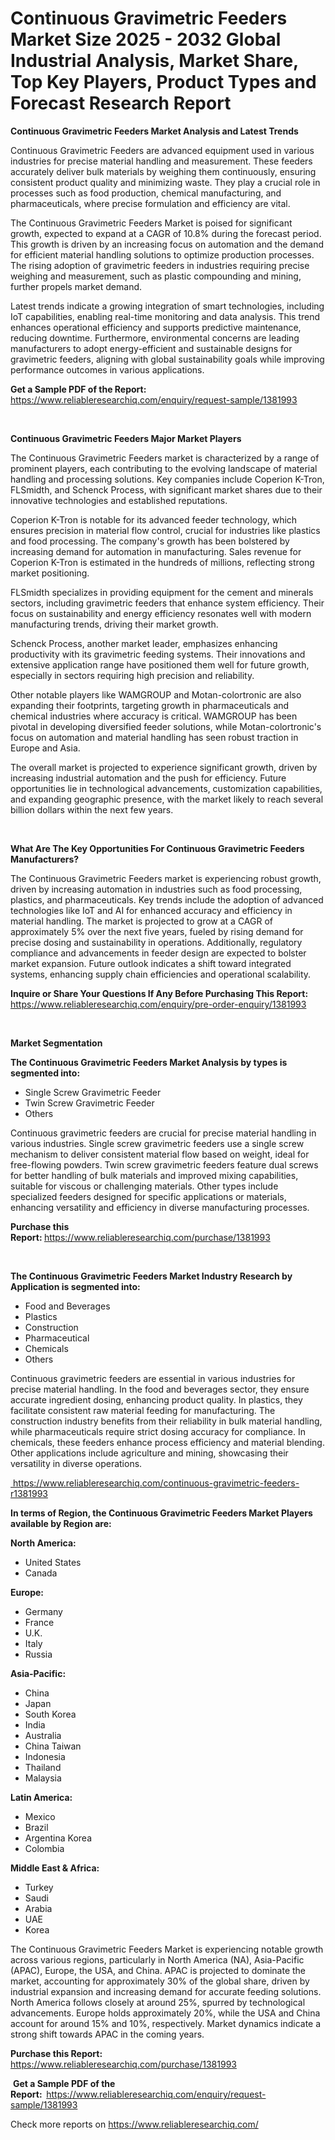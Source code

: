 <p><h1>Continuous Gravimetric Feeders Market Size 2025 - 2032 Global Industrial Analysis, Market Share, Top Key Players, Product Types and Forecast Research Report</h1></p><p><strong>Continuous Gravimetric Feeders Market Analysis and Latest Trends</strong></p>
<p><p>Continuous Gravimetric Feeders are advanced equipment used in various industries for precise material handling and measurement. These feeders accurately deliver bulk materials by weighing them continuously, ensuring consistent product quality and minimizing waste. They play a crucial role in processes such as food production, chemical manufacturing, and pharmaceuticals, where precise formulation and efficiency are vital.</p><p>The Continuous Gravimetric Feeders Market is poised for significant growth, expected to expand at a CAGR of 10.8% during the forecast period. This growth is driven by an increasing focus on automation and the demand for efficient material handling solutions to optimize production processes. The rising adoption of gravimetric feeders in industries requiring precise weighing and measurement, such as plastic compounding and mining, further propels market demand.</p><p>Latest trends indicate a growing integration of smart technologies, including IoT capabilities, enabling real-time monitoring and data analysis. This trend enhances operational efficiency and supports predictive maintenance, reducing downtime. Furthermore, environmental concerns are leading manufacturers to adopt energy-efficient and sustainable designs for gravimetric feeders, aligning with global sustainability goals while improving performance outcomes in various applications.</p></p>
<p><strong>Get a Sample PDF of the Report:&nbsp;</strong> <a href="https://www.reliableresearchiq.com/enquiry/request-sample/1381993?utm_campaign=2769&utm_medium=2&utm_source=Github&utm_content=ia&utm_term=24022025&utm_id=continuous-gravimetric-feeders">https://www.reliableresearchiq.com/enquiry/request-sample/1381993</a></p>
<p>&nbsp;</p>
<p><strong>Continuous Gravimetric Feeders Major Market Players</strong></p>
<p><p>The Continuous Gravimetric Feeders market is characterized by a range of prominent players, each contributing to the evolving landscape of material handling and processing solutions. Key companies include Coperion K-Tron, FLSmidth, and Schenck Process, with significant market shares due to their innovative technologies and established reputations. </p><p>Coperion K-Tron is notable for its advanced feeder technology, which ensures precision in material flow control, crucial for industries like plastics and food processing. The company's growth has been bolstered by increasing demand for automation in manufacturing. Sales revenue for Coperion K-Tron is estimated in the hundreds of millions, reflecting strong market positioning.</p><p>FLSmidth specializes in providing equipment for the cement and minerals sectors, including gravimetric feeders that enhance system efficiency. Their focus on sustainability and energy efficiency resonates well with modern manufacturing trends, driving their market growth. </p><p>Schenck Process, another market leader, emphasizes enhancing productivity with its gravimetric feeding systems. Their innovations and extensive application range have positioned them well for future growth, especially in sectors requiring high precision and reliability.</p><p>Other notable players like WAMGROUP and Motan-colortronic are also expanding their footprints, targeting growth in pharmaceuticals and chemical industries where accuracy is critical. WAMGROUP has been pivotal in developing diversified feeder solutions, while Motan-colortronic's focus on automation and material handling has seen robust traction in Europe and Asia.</p><p>The overall market is projected to experience significant growth, driven by increasing industrial automation and the push for efficiency. Future opportunities lie in technological advancements, customization capabilities, and expanding geographic presence, with the market likely to reach several billion dollars within the next few years.</p></p>
<p>&nbsp;</p>
<p><strong>What Are The Key Opportunities For Continuous Gravimetric Feeders Manufacturers?</strong></p>
<p><p>The Continuous Gravimetric Feeders market is experiencing robust growth, driven by increasing automation in industries such as food processing, plastics, and pharmaceuticals. Key trends include the adoption of advanced technologies like IoT and AI for enhanced accuracy and efficiency in material handling. The market is projected to grow at a CAGR of approximately 5% over the next five years, fueled by rising demand for precise dosing and sustainability in operations. Additionally, regulatory compliance and advancements in feeder design are expected to bolster market expansion. Future outlook indicates a shift toward integrated systems, enhancing supply chain efficiencies and operational scalability.</p></p>
<p><strong>Inquire or Share Your Questions If Any Before Purchasing This Report:</strong> <a href="https://www.reliableresearchiq.com/enquiry/pre-order-enquiry/1381993?utm_campaign=2769&utm_medium=2&utm_source=Github&utm_content=ia&utm_term=24022025&utm_id=continuous-gravimetric-feeders">https://www.reliableresearchiq.com/enquiry/pre-order-enquiry/1381993</a></p>
<p>&nbsp;</p>
<p><strong>Market Segmentation</strong></p>
<p><strong>The Continuous Gravimetric Feeders Market Analysis by types is segmented into:</strong></p>
<p><ul><li>Single Screw Gravimetric Feeder</li><li>Twin Screw Gravimetric Feeder</li><li>Others</li></ul></p>
<p><p>Continuous gravimetric feeders are crucial for precise material handling in various industries. Single screw gravimetric feeders use a single screw mechanism to deliver consistent material flow based on weight, ideal for free-flowing powders. Twin screw gravimetric feeders feature dual screws for better handling of bulk materials and improved mixing capabilities, suitable for viscous or challenging materials. Other types include specialized feeders designed for specific applications or materials, enhancing versatility and efficiency in diverse manufacturing processes.</p></p>
<p><strong>Purchase this Report:&nbsp;</strong><a href="https://www.reliableresearchiq.com/purchase/1381993?utm_campaign=2769&utm_medium=2&utm_source=Github&utm_content=ia&utm_term=24022025&utm_id=continuous-gravimetric-feeders">https://www.reliableresearchiq.com/purchase/1381993</a></p>
<p>&nbsp;</p>
<p><strong>The Continuous Gravimetric Feeders Market Industry Research by Application is segmented into:</strong></p>
<p><ul><li>Food and Beverages</li><li>Plastics</li><li>Construction</li><li>Pharmaceutical</li><li>Chemicals</li><li>Others</li></ul></p>
<p><p>Continuous gravimetric feeders are essential in various industries for precise material handling. In the food and beverages sector, they ensure accurate ingredient dosing, enhancing product quality. In plastics, they facilitate consistent raw material feeding for manufacturing. The construction industry benefits from their reliability in bulk material handling, while pharmaceuticals require strict dosing accuracy for compliance. In chemicals, these feeders enhance process efficiency and material blending. Other applications include agriculture and mining, showcasing their versatility in diverse operations.</p></p>
<p><a href="https://www.reliableresearchiq.com/continuous-gravimetric-feeders-r1381993?utm_campaign=2769&utm_medium=2&utm_source=Github&utm_content=ia&utm_term=24022025&utm_id=continuous-gravimetric-feeders">&nbsp;https://www.reliableresearchiq.com/continuous-gravimetric-feeders-r1381993</a></p>
<p><strong>In terms of Region, the Continuous Gravimetric Feeders Market Players available by Region are:</strong></p>
<p>
    <p> <strong> North America: </strong>
        <ul>
            <li>United States</li>
            <li>Canada</li>
        </ul>
        </p> 
    <p> <strong> Europe: </strong>
        <ul>
            <li>Germany</li>
            <li>France</li>
            <li>U.K.</li>
            <li>Italy</li>
            <li>Russia</li>
        </ul>
        </p> 
    <p> <strong> Asia-Pacific: </strong>
        <ul>
            <li>China</li>
            <li>Japan</li>
            <li>South Korea</li>
            <li>India</li>
            <li>Australia</li>
            <li>China Taiwan</li>
            <li>Indonesia</li>
            <li>Thailand</li>
            <li>Malaysia</li>
        </ul>
        </p> 
    <p> <strong> Latin America: </strong>
        <ul>
            <li>Mexico</li>
            <li>Brazil</li>
            <li>Argentina Korea</li>
            <li>Colombia</li>
        </ul>
        </p> 
    <p> <strong> Middle East & Africa: </strong>
        <ul>
            <li>Turkey</li>
            <li>Saudi</li>
            <li>Arabia</li>
            <li>UAE</li>
            <li>Korea</li>
        </ul>
    </p>
    </p>
<p><p>The Continuous Gravimetric Feeders Market is experiencing notable growth across various regions, particularly in North America (NA), Asia-Pacific (APAC), Europe, the USA, and China. APAC is projected to dominate the market, accounting for approximately 30% of the global share, driven by industrial expansion and increasing demand for accurate feeding solutions. North America follows closely at around 25%, spurred by technological advancements. Europe holds approximately 20%, while the USA and China account for around 15% and 10%, respectively. Market dynamics indicate a strong shift towards APAC in the coming years.</p></p>
<p><strong>Purchase this Report: </strong><a href="https://www.reliableresearchiq.com/purchase/1381993?utm_campaign=2769&utm_medium=2&utm_source=Github&utm_content=ia&utm_term=24022025&utm_id=continuous-gravimetric-feeders">https://www.reliableresearchiq.com/purchase/1381993</a></p>
<p>&nbsp;<strong>Get a Sample PDF of the Report:&nbsp;&nbsp;</strong><a href="https://www.reliableresearchiq.com/enquiry/request-sample/1381993?utm_campaign=2769&utm_medium=2&utm_source=Github&utm_content=ia&utm_term=24022025&utm_id=continuous-gravimetric-feeders">https://www.reliableresearchiq.com/enquiry/request-sample/1381993</a></p>
<p><strong></strong></p>
<p>Check more reports on <a href="https://www.reliableresearchiq.com/?utm_campaign=2769&utm_medium=2&utm_source=Github&utm_content=ia&utm_term=24022025&utm_id=continuous-gravimetric-feeders">https://www.reliableresearchiq.com/</a></p>
